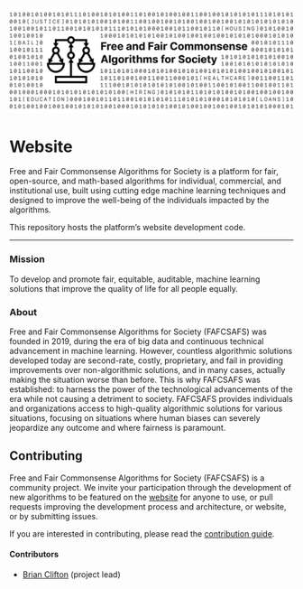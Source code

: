 ![Free and Fair Commonsense Algorithms for Society](./docs/image_sm.jpg)
# Website

Free and Fair Commonsense Algorithms for Society is a platform for fair, open-source, and math-based algorithms for individual, commercial, and institutional use, built using cutting edge machine learning techniques and designed to improve the well-being of the individuals impacted by the algorithms.

This repository hosts the platform’s website development code.

---
### Mission

To develop and promote fair, equitable, auditable, machine learning solutions that improve the quality of life for all people equally.

### About

Free and Fair Commonsense Algorithms for Society (FAFCSAFS) was founded in 2019, during the era of big data and continuous technical advancement in machine learning. However, countless algorithmic solutions developed today are second-rate, costly, proprietary, and fail in providing improvements over non-algorithmic solutions, and in many cases, actually making the situation worse than before. This is why FAFCSAFS was established: to harness the power of the technological advancements of the era while not causing a detriment to society. FAFCSAFS provides individuals and organizations access to high-quality algorithmic solutions for various situations, focusing on situations where human biases can severely jeopardize any outcome and where fairness is paramount.



## Contributing

Free and Fair Commonsense Algorithms for Society (FAFCSAFS) is a community project. We invite your participation through the development of new algorithms to be featured on the [website](#) for anyone to use, or pull requests improving the development process and architecture, or website, or by submitting issues.

If you are interested in contributing, please read the [contribution guide](./CONTRIBUTING.md).



#### Contributors

- [Brian Clifton](https://github.com/bclifton) (project lead)
